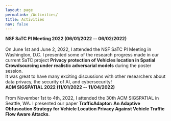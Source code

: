 ```yaml
---
layout: page
permalink: /Activities/
title: Activities
nav: false
---
```


<div class="row justify-content-md-center">
    <div class="col-sm-3">
        <img class="img-fluid rounded z-depth-1" src="{{ '/assets/img/activity/NSFSaTC2022.jpg' | relative_url }}" alt=""/>
    </div>
    <div class="col-sm-8">
        <b>NSF SaTC PI Meeting 2022 (06/01/2022 -- 06/02/2022)</b> <br><br>
        On June 1st and June 2, 2022, I attended the NSF SaTC PI Meeting in Washington, D.C. I presented some of the research progress made in our current SaTC project  <b>Privacy protection of Vehicles location in Spatial Crowdsourcing under realistic adversarial models</b> during the poster session. <br>
        It was great to have many exciting discussions with other researchers about data privacy, the security of AI, and cybersecurity!
    </div>
    
    

</div>  
<div class="row justify-content-md-center">
    <div class="col-sm-3">
        <img class="img-fluid rounded z-depth-1" src="{{ '/assets/img/activity/SIGSPATIAL2022.jpg' | relative_url }}" alt=""/>
    </div>
    <div class="col-sm-8">
        <b>ACM SIGSPATIAL 2022 (11/01/2022 -- 11/04/2022)</b> <br><br>
        From November 1st to 4th, 2022, I attended the 30th ACM SIGSPATIAL in Seattle, WA. I presented our paper <b>TrafficAdaptor: An Adaptive Obfuscation Strategy for Vehicle Location Privacy Against Vehicle Traffic Flow Aware Attacks</b>.
    </div>
</div>  
